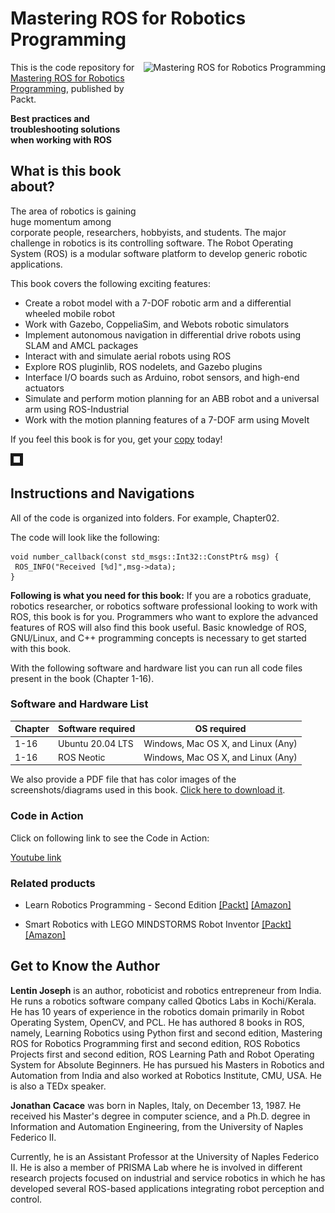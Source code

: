 # Mastering ROS for Robotics Programming

<a href="https://www.packtpub.com/product/mastering-ros-for-robotics-programming/9781783551798?utm_source=github&utm_medium=repository&utm_campaign=9781783551798"><img src="https://static.packt-cdn.com/products/9781783551798/cover/smaller" alt="Mastering ROS for Robotics Programming" height="256px" align="right"></a>

This is the code repository for [Mastering ROS for Robotics Programming](https://www.packtpub.com/product/mastering-ros-for-robotics-programming/9781783551798?utm_source=github&utm_medium=repository&utm_campaign=9781783551798), published by Packt.

**Best practices and troubleshooting solutions when working with ROS**

## What is this book about?
The area of robotics is gaining huge momentum among corporate people, researchers, hobbyists, and students. The major challenge in robotics is its controlling software. The Robot Operating System (ROS) is a modular software platform to develop generic robotic applications.

This book covers the following exciting features:
* Create a robot model with a 7-DOF robotic arm and a differential wheeled mobile robot
* Work with Gazebo, CoppeliaSim, and Webots robotic simulators
* Implement autonomous navigation in differential drive robots using SLAM and AMCL packages
* Interact with and simulate aerial robots using ROS
* Explore ROS pluginlib, ROS nodelets, and Gazebo plugins
* Interface I/O boards such as Arduino, robot sensors, and high-end actuators
* Simulate and perform motion planning for an ABB robot and a universal arm using ROS-Industrial
* Work with the motion planning features of a 7-DOF arm using MoveIt

If you feel this book is for you, get your [copy](https://www.amazon.com/dp/1783551798) today!

<a href="https://www.packtpub.com/?utm_source=github&utm_medium=banner&utm_campaign=GitHubBanner"><img src="https://raw.githubusercontent.com/PacktPublishing/GitHub/master/GitHub.png" 
alt="https://www.packtpub.com/" border="5" /></a>

## Instructions and Navigations
All of the code is organized into folders. For example, Chapter02.

The code will look like the following:
```
void number_callback(const std_msgs::Int32::ConstPtr& msg) { 
 ROS_INFO("Received [%d]",msg->data); 
} 
```

**Following is what you need for this book:**
If you are a robotics graduate, robotics researcher, or robotics software professional looking to work with ROS, this book is for you. Programmers who want to explore the advanced features of ROS will also find this book useful. Basic knowledge of ROS, GNU/Linux, and C++ programming concepts is necessary to get started with this book.

With the following software and hardware list you can run all code files present in the book (Chapter 1-16).


### Software and Hardware List
| Chapter | Software required | OS required |
| -------- | ------------------------------------ | ----------------------------------- |
| 1-16 | Ubuntu 20.04 LTS | Windows, Mac OS X, and Linux (Any) |
| 1-16 | ROS Neotic | Windows, Mac OS X, and Linux (Any) |


We also provide a PDF file that has color images of the screenshots/diagrams used in this book. [Click here to download it]( http://www.packtpub.com/sites/default/files/downloads/9781801071024_ColorImages.pdf).


### Code in Action
Click on following link to see the Code in Action:

[Youtube link](https://bit.ly/3iYZnGH)


### Related products
* Learn Robotics Programming - Second Edition [[Packt]](https://www.packtpub.com/product/learn-robotics-programming-second-edition/9781839218804?utm_source=github&utm_medium=repository&utm_campaign=9781839218804) [[Amazon]](https://www.amazon.com/dp/1839218800)

* Smart Robotics with LEGO MINDSTORMS Robot Inventor [[Packt]](https://www.packtpub.com/product/smart-robotics-with-lego-mindstorms-robot-inventor/9781800568402?utm_source=github&utm_medium=repository&utm_campaign=9781800568402) [[Amazon]](https://www.amazon.com/dp/1800568401)


## Get to Know the Author
**Lentin Joseph**
is an author, roboticist and robotics entrepreneur from India. He runs a robotics software company called Qbotics Labs in Kochi/Kerala. He has 10 years of experience in the robotics domain primarily in Robot Operating System, OpenCV, and PCL.
He has authored 8 books in ROS, namely, Learning Robotics using Python first and second edition, Mastering ROS for Robotics Programming first and second edition, ROS Robotics Projects first and second edition, ROS Learning Path and Robot Operating System for Absolute Beginners.
He has pursued his Masters in Robotics and Automation from India and also worked at Robotics Institute, CMU, USA. He is also a TEDx speaker.

**Jonathan Cacace**
was born in Naples, Italy, on December 13, 1987. He received his Master's degree in computer science, and a Ph.D. degree in Information and Automation Engineering, from the University of Naples Federico II.

Currently, he is an Assistant Professor at the University of Naples Federico II. He is also a member of PRISMA Lab where he is involved in different research projects focused on industrial and service robotics in which he has developed several ROS-based applications integrating robot perception and control.

